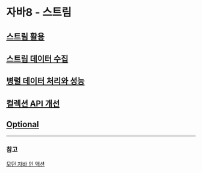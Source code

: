 # 자바8 - 스트림

## [스트림 활용](https://github.com/genesis12345678/TIL/blob/main/Java/java8/stream/chater5/chapter5.md)

## [스트림 데이터 수집](https://github.com/genesis12345678/TIL/blob/main/Java/java8/stream/chapter6/Chapter6.md)

## [병렬 데이터 처리와 성능](https://github.com/genesis12345678/TIL/blob/main/Java/java8/stream/chapter7/Chapter7.md)

## [컬렉션 API 개선](https://github.com/genesis12345678/TIL/blob/main/Java/java8/stream/chapter8/Chapter8.md)

## [Optional]()

---

### 참고

[모던 자바 인 액션](https://www.yes24.com/Product/Goods/77125987)